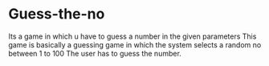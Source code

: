 # Guess-the-no
Its a game in which u have to guess a number in the given parameters
This game is basically a guessing game in which the system selects a random no between 1 to 100
The user has to guess the number.
